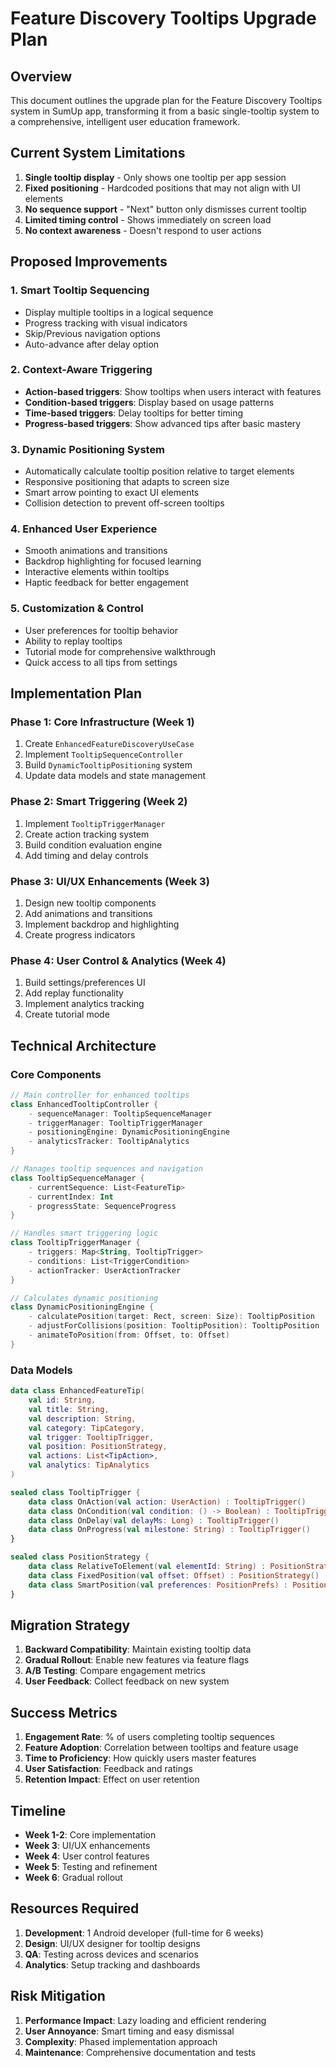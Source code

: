 # Feature Discovery Tooltips Upgrade Plan

## Overview
This document outlines the upgrade plan for the Feature Discovery Tooltips system in SumUp app, transforming it from a basic single-tooltip system to a comprehensive, intelligent user education framework.

## Current System Limitations
1. **Single tooltip display** - Only shows one tooltip per app session
2. **Fixed positioning** - Hardcoded positions that may not align with UI elements
3. **No sequence support** - "Next" button only dismisses current tooltip
4. **Limited timing control** - Shows immediately on screen load
5. **No context awareness** - Doesn't respond to user actions

## Proposed Improvements

### 1. Smart Tooltip Sequencing
- Display multiple tooltips in a logical sequence
- Progress tracking with visual indicators
- Skip/Previous navigation options
- Auto-advance after delay option

### 2. Context-Aware Triggering
- **Action-based triggers**: Show tooltips when users interact with features
- **Condition-based triggers**: Display based on usage patterns
- **Time-based triggers**: Delay tooltips for better timing
- **Progress-based triggers**: Show advanced tips after basic mastery

### 3. Dynamic Positioning System
- Automatically calculate tooltip position relative to target elements
- Responsive positioning that adapts to screen size
- Smart arrow pointing to exact UI elements
- Collision detection to prevent off-screen tooltips

### 4. Enhanced User Experience
- Smooth animations and transitions
- Backdrop highlighting for focused learning
- Interactive elements within tooltips
- Haptic feedback for better engagement

### 5. Customization & Control
- User preferences for tooltip behavior
- Ability to replay tooltips
- Tutorial mode for comprehensive walkthrough
- Quick access to all tips from settings

## Implementation Plan

### Phase 1: Core Infrastructure (Week 1)
1. Create `EnhancedFeatureDiscoveryUseCase`
2. Implement `TooltipSequenceController`
3. Build `DynamicTooltipPositioning` system
4. Update data models and state management

### Phase 2: Smart Triggering (Week 2)
1. Implement `TooltipTriggerManager`
2. Create action tracking system
3. Build condition evaluation engine
4. Add timing and delay controls

### Phase 3: UI/UX Enhancements (Week 3)
1. Design new tooltip components
2. Add animations and transitions
3. Implement backdrop and highlighting
4. Create progress indicators

### Phase 4: User Control & Analytics (Week 4)
1. Build settings/preferences UI
2. Add replay functionality
3. Implement analytics tracking
4. Create tutorial mode

## Technical Architecture

### Core Components

```kotlin
// Main controller for enhanced tooltips
class EnhancedTooltipController {
    - sequenceManager: TooltipSequenceManager
    - triggerManager: TooltipTriggerManager
    - positioningEngine: DynamicPositioningEngine
    - analyticsTracker: TooltipAnalytics
}

// Manages tooltip sequences and navigation
class TooltipSequenceManager {
    - currentSequence: List<FeatureTip>
    - currentIndex: Int
    - progressState: SequenceProgress
}

// Handles smart triggering logic
class TooltipTriggerManager {
    - triggers: Map<String, TooltipTrigger>
    - conditions: List<TriggerCondition>
    - actionTracker: UserActionTracker
}

// Calculates dynamic positioning
class DynamicPositioningEngine {
    - calculatePosition(target: Rect, screen: Size): TooltipPosition
    - adjustForCollisions(position: TooltipPosition): TooltipPosition
    - animateToPosition(from: Offset, to: Offset)
}
```

### Data Models

```kotlin
data class EnhancedFeatureTip(
    val id: String,
    val title: String,
    val description: String,
    val category: TipCategory,
    val trigger: TooltipTrigger,
    val position: PositionStrategy,
    val actions: List<TipAction>,
    val analytics: TipAnalytics
)

sealed class TooltipTrigger {
    data class OnAction(val action: UserAction) : TooltipTrigger()
    data class OnCondition(val condition: () -> Boolean) : TooltipTrigger()
    data class OnDelay(val delayMs: Long) : TooltipTrigger()
    data class OnProgress(val milestone: String) : TooltipTrigger()
}

sealed class PositionStrategy {
    data class RelativeToElement(val elementId: String) : PositionStrategy()
    data class FixedPosition(val offset: Offset) : PositionStrategy()
    data class SmartPosition(val preferences: PositionPrefs) : PositionStrategy()
}
```

## Migration Strategy

1. **Backward Compatibility**: Maintain existing tooltip data
2. **Gradual Rollout**: Enable new features via feature flags
3. **A/B Testing**: Compare engagement metrics
4. **User Feedback**: Collect feedback on new system

## Success Metrics

1. **Engagement Rate**: % of users completing tooltip sequences
2. **Feature Adoption**: Correlation between tooltips and feature usage
3. **Time to Proficiency**: How quickly users master features
4. **User Satisfaction**: Feedback and ratings
5. **Retention Impact**: Effect on user retention

## Timeline

- **Week 1-2**: Core implementation
- **Week 3**: UI/UX enhancements
- **Week 4**: User control features
- **Week 5**: Testing and refinement
- **Week 6**: Gradual rollout

## Resources Required

1. **Development**: 1 Android developer (full-time for 6 weeks)
2. **Design**: UI/UX designer for tooltip designs
3. **QA**: Testing across devices and scenarios
4. **Analytics**: Setup tracking and dashboards

## Risk Mitigation

1. **Performance Impact**: Lazy loading and efficient rendering
2. **User Annoyance**: Smart timing and easy dismissal
3. **Complexity**: Phased implementation approach
4. **Maintenance**: Comprehensive documentation and tests
